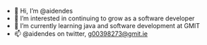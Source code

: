 - 👋 Hi, I’m @aidendes
- 👀 I’m interested in continuing to grow as a software developer
- 🌱 I’m currently learning java and software development at GMIT
- 📫 @aidendes on twitter, g00398273@gmit.ie

<!---
aidendes/aidendes is a ✨ special ✨ repository because its `README.md` (this file) appears on your GitHub profile.
You can click the Preview link to take a look at your changes.
--->

